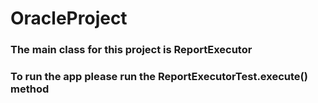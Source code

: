# OracleProject

### The main class for this project is ReportExecutor
### To run the app please run the ReportExecutorTest.execute() method
